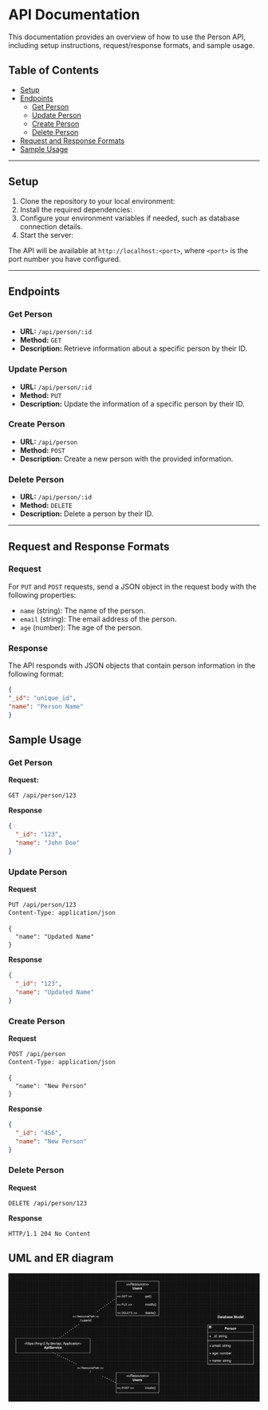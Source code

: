 # API Documentation

This documentation provides an overview of how to use the Person API, including setup instructions, request/response formats, and sample usage.

## Table of Contents
- [Setup](#setup)
- [Endpoints](#endpoints)
  - [Get Person](#get-person)
  - [Update Person](#update-person)
  - [Create Person](#create-person)
  - [Delete Person](#delete-person)
- [Request and Response Formats](#request-and-response-formats)
- [Sample Usage](#sample-usage)

---

## Setup

1. Clone the repository to your local environment:
2. Install the required dependencies:
3. Configure your environment variables if needed, such as database connection details.
4. Start the server:
   
The API will be available at `http://localhost:<port>`, where `<port>` is the port number you have configured.

---

## Endpoints

### Get Person

- **URL:** `/api/person/:id`
- **Method:** `GET`
- **Description:** Retrieve information about a specific person by their ID.

### Update Person

- **URL:** `/api/person/:id`
- **Method:** `PUT`
- **Description:** Update the information of a specific person by their ID.

### Create Person

- **URL:** `/api/person`
- **Method:** `POST`
- **Description:** Create a new person with the provided information.

### Delete Person

- **URL:** `/api/person/:id`
- **Method:** `DELETE`
- **Description:** Delete a person by their ID.

---

## Request and Response Formats

### Request

For `PUT` and `POST` requests, send a JSON object in the request body with the following properties:
- `name` (string): The name of the person.
- `email` (string): The email address of the person.
- `age` (number): The age of the person.

### Response

The API responds with JSON objects that contain person information in the following format:

```json
{
"_id": "unique_id",
"name": "Person Name"
}
```

## Sample Usage
### Get Person

**Request:**

```http
GET /api/person/123
```

**Response**
```json
{
  "_id": "123",
  "name": "John Doe"
}
```

### Update Person
**Request**
```http
PUT /api/person/123
Content-Type: application/json

{
  "name": "Updated Name"
}
```
**Response**
```json
{
  "_id": "123",
  "name": "Updated Name"
}
```

### Create Person
**Request**
```http
POST /api/person
Content-Type: application/json

{
  "name": "New Person"
}
```
**Response**
```json
{
  "_id": "456",
  "name": "New Person"
}
```

### Delete Person
**Request**
```http
DELETE /api/person/123
```

**Response**
```
HTTP/1.1 204 No Content
```

## UML and ER diagram
![uml](uml.png)
